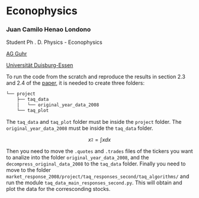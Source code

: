 # Econophysics

### Juan Camilo Henao Londono
Student
Ph . D. Physics - Econophysics

[AG Guhr](http://www.theo.physik.uni-duisburg-essen.de/tp/ags/guhr_dir/index.html)

[Universität Duisburg-Essen](https://www.uni-due.de/)

To run the code from the scratch and reproduce the results in section 2.3 and 2.4 of the [paper](https://link.springer.com/content/pdf/10.1140/epjb/e2016-60818-y.pdf), it is needed to create
three folders:

```bash
└── project
    ├── taq_data
    │   └── original_year_data_2008
    └── taq_plot
``` 
The `taq_data` and `taq_plot` folder must be inside the `project` folder. The `original_year_data_2008` must be inside the
`taq_data` folder.

$$x_^2 = \int x dx$$

Then you need to move the `.quotes` and `.trades` files of the tickers you want to analize into the folder
`original_year_data_2008`, and the `decompress_original_data_2008` to the `taq_data` folder. Finally you need to move to the folder 
`market_response_2008/project/taq_responses_second/taq_algorithms/` and run the module `taq_data_main_responses_second.py`. 
This will obtain and plot the data for the corresconding stocks. 
